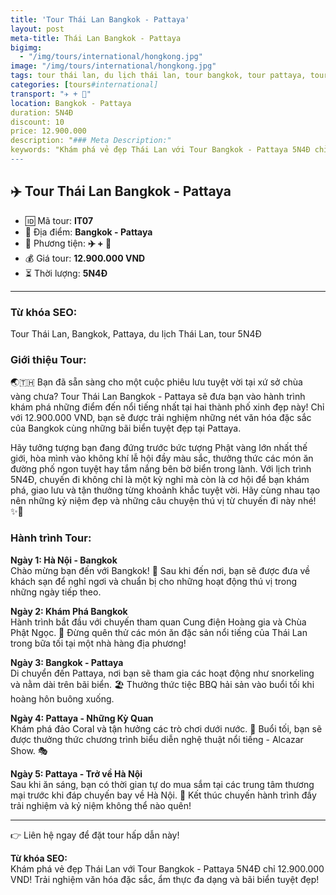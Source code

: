 ```yaml
---
title: 'Tour Thái Lan Bangkok - Pattaya'
layout: post
meta-title: Thái Lan Bangkok - Pattaya
bigimg:
  - "/img/tours/international/hongkong.jpg"
image: "/img/tours/international/hongkong.jpg"
tags: tour thái lan, du lịch thái lan, tour bangkok, tour pattaya, tour quốc tế
categories: [tours#international]
transport: "✈️ + 🚌"
location: Bangkok - Pattaya
duration: 5N4Đ
discount: 10
price: 12.900.000
description: "### Meta Description:"
keywords: "Khám phá vẻ đẹp Thái Lan với Tour Bangkok - Pattaya 5N4Đ chỉ 12.900.000 VND! Trải nghiệm văn hóa đặc sắc, ẩm thực đa dạng và bãi biển tuyệt đẹp!"
---
```


## ✈️ Tour Thái Lan Bangkok - Pattaya

- 🆔 Mã tour: **IT07**
- 📍 Địa điểm: **Bangkok - Pattaya**
- 🚗 Phương tiện: **✈️ + 🚌**
- 💰 Giá tour: **12.900.000 VND**
- ⏳ Thời lượng: **5N4Đ**

---

### Từ khóa SEO:
Tour Thái Lan, Bangkok, Pattaya, du lịch Thái Lan, tour 5N4Đ

### Giới thiệu Tour:
🌏🇹🇭 Bạn đã sẵn sàng cho một cuộc phiêu lưu tuyệt vời tại xứ sở chùa vàng chưa? Tour Thái Lan Bangkok - Pattaya sẽ đưa bạn vào hành trình khám phá những điểm đến nổi tiếng nhất tại hai thành phố xinh đẹp này! Chỉ với 12.900.000 VND, bạn sẽ được trải nghiệm những nét văn hóa đặc sắc của Bangkok cùng những bãi biển tuyệt đẹp tại Pattaya. 

Hãy tưởng tượng bạn đang đứng trước bức tượng Phật vàng lớn nhất thế giới, hòa mình vào không khí lễ hội đầy màu sắc, thưởng thức các món ăn đường phố ngon tuyệt hay tắm nắng bên bờ biển trong lành. Với lịch trình 5N4Đ, chuyến đi không chỉ là một kỳ nghỉ mà còn là cơ hội để bạn khám phá, giao lưu và tận thưởng từng khoảnh khắc tuyệt vời. Hãy cùng nhau tạo nên những kỷ niệm đẹp và những câu chuyện thú vị từ chuyến đi này nhé! ✨🚀

### Hành trình Tour:
**Ngày 1: Hà Nội - Bangkok**  
Chào mừng bạn đến với Bangkok! 🛬 Sau khi đến nơi, bạn sẽ được đưa về khách sạn để nghỉ ngơi và chuẩn bị cho những hoạt động thú vị trong những ngày tiếp theo.

**Ngày 2: Khám Phá Bangkok**  
Hành trình bắt đầu với chuyến tham quan Cung điện Hoàng gia và Chùa Phật Ngọc. 🏯 Đừng quên thử các món ăn đặc sản nổi tiếng của Thái Lan trong bữa tối tại một nhà hàng địa phương!

**Ngày 3: Bangkok - Pattaya**  
Di chuyển đến Pattaya, nơi bạn sẽ tham gia các hoạt động như snorkeling và nằm dài trên bãi biển. 🏖️ Thưởng thức tiệc BBQ hải sản vào buổi tối khi hoàng hôn buông xuống.

**Ngày 4: Pattaya - Những Kỳ Quan**  
Khám phá đảo Coral và tận hưởng các trò chơi dưới nước. 🌊 Buổi tối, bạn sẽ được thưởng thức chương trình biểu diễn nghệ thuật nổi tiếng - Alcazar Show. 🎭

**Ngày 5: Pattaya - Trở về Hà Nội**  
Sau khi ăn sáng, bạn có thời gian tự do mua sắm tại các trung tâm thương mại trước khi đáp chuyến bay về Hà Nội. 🛫 Kết thúc chuyến hành trình đầy trải nghiệm và kỷ niệm không thể nào quên!

---

👉 Liên hệ ngay để đặt tour hấp dẫn này!

**Từ khóa SEO:**  
Khám phá vẻ đẹp Thái Lan với Tour Bangkok - Pattaya 5N4Đ chỉ 12.900.000 VND! Trải nghiệm văn hóa đặc sắc, ẩm thực đa dạng và bãi biển tuyệt đẹp!

